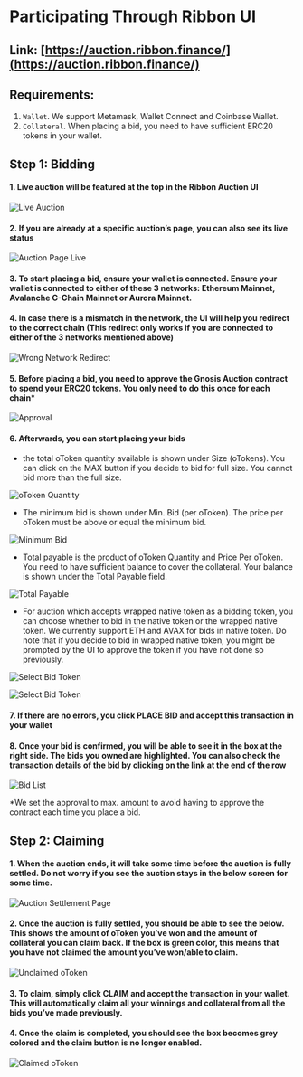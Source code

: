 # Participating Through Ribbon UI

## Link: [https://auction.ribbon.finance/](https://auction.ribbon.finance/)

## Requirements:

1. `Wallet`. We support Metamask, Wallet Connect and Coinbase Wallet.
2. `Collateral`. When placing a bid, you need to have sufficient ERC20 tokens in your wallet.

## Step 1: Bidding

#### 1. Live auction will be featured at the top in the Ribbon Auction UI

![Live Auction](<../../.gitbook/assets/image (4) (1).png>)

#### 2. If you are already at a specific auction’s page, you can also see its live status

![Auction Page Live](<../../.gitbook/assets/Screenshot 2022-02-17 at 2.53.17 PM.png>)

#### 3. To start placing a bid, ensure your wallet is connected. Ensure your wallet is connected to either of these 3 networks: Ethereum Mainnet, Avalanche C-Chain Mainnet or Aurora Mainnet.

#### 4. In case there is a mismatch in the network, the UI will help you redirect to the correct chain (This redirect only works if you are connected to either of the 3 networks mentioned above)

![Wrong Network Redirect](<../../.gitbook/assets/image (11).png>)

#### 5. Before placing a bid, you need to approve the Gnosis Auction contract to spend your ERC20 tokens. You only need to do this once for each chain\*

![Approval](<../../.gitbook/assets/image (6) (1).png>)

#### 6. Afterwards, you can start placing your bids

* the total oToken quantity available is shown under Size (oTokens). You can click on the MAX button if you decide to bid for full size. You cannot bid more than the full size.

![oToken Quantity](<../../.gitbook/assets/Screenshot 2022-02-17 at 2.57.13 PM.png>)

* The minimum bid is shown under Min. Bid (per oToken). The price per oToken must be above or equal the minimum bid.&#x20;

![Minimum Bid](<../../.gitbook/assets/Screenshot 2022-02-17 at 2.57.47 PM (1).png>)

* Total payable is the product of oToken Quantity and Price Per oToken. You need to have sufficient balance to cover the collateral. Your balance is shown under the Total Payable field.

![Total Payable](<../../.gitbook/assets/Screenshot 2022-02-17 at 2.58.11 PM (2).png>)

* For auction which accepts wrapped native token as a bidding token, you can choose whether to bid in the native token or the wrapped native token. We currently support ETH and AVAX for bids in native token. Do note that if you decide to bid in wrapped native token, you might be prompted by the UI to approve the token if you have not done so previously.

![Select Bid Token](<../../.gitbook/assets/Screenshot 2022-02-17 at 2.59.36 PM.png>)

![Select Bid Token](<../../.gitbook/assets/Screenshot 2022-02-17 at 3.00.34 PM.png>)

#### 7. If there are no errors, you click PLACE BID and accept this transaction in your wallet

#### 8. Once your bid is confirmed, you will be able to see it in the box at the right side. The bids you owned are highlighted. You can also check the transaction details of the bid by clicking on the link at the end of the row

![Bid List](<../../.gitbook/assets/image (8).png>)



\*We set the approval to max. amount to avoid having to approve the contract each time you place a bid.

## Step 2: Claiming

#### 1. When the auction ends, it will take some time before the auction is fully settled. Do not worry if you see the auction stays in the below screen for some time.

![Auction Settlement Page](<../../.gitbook/assets/image (5).png>)

#### 2. Once the auction is fully settled, you should be able to see the below. This shows the amount of oToken you’ve won and the amount of collateral you can claim back. If the box is green color, this means that you have not claimed the amount you’ve won/able to claim.

![Unclaimed oToken](<../../.gitbook/assets/image (9).png>)

#### 3. To claim, simply click CLAIM and accept the transaction in your wallet. This will automatically claim all your winnings and collateral from all the bids you’ve made previously.

#### 4. Once the claim is completed, you should see the box becomes grey colored and the claim button is no longer enabled.

![Claimed oToken](<../../.gitbook/assets/image (10).png>)

